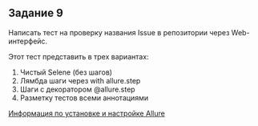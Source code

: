 ## Задание 9

Написать тест на проверку названия Issue в репозитории через Web-интерфейс.

Этот тест представить в трех вариантах:

1. Чистый Selene (без шагов)
2. Лямбда шаги через with allure.step
3. Шаги с декоратором @allure.step
4. Разметку тестов всеми аннотациями

[Информация по установке и настройке Allure](https://github.com/MDN78/qa_guru_python_10_9/wiki)